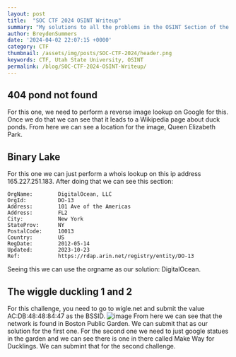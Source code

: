 ```yaml
---
layout: post
title:  "SOC CTF 2024 OSINT Writeup"
summary: "My solutions to all the problems in the OSINT Section of the in-house CTF for USU"
author: BreydenSummers
date: '2024-04-02 22:07:15 +0000'
category: CTF
thumbnail: /assets/img/posts/SOC-CTF-2024/header.png
keywords: CTF, Utah State University, OSINT
permalink: /blog/SOC-CTF-2024-OSINT-Writeup/
---
```


## 404 pond not found
For this one, we need to perform a reverse image lookup on Google for this. Once we do that we can see that it leads to a Wikipedia page about duck ponds. From here we can see a location for the image, Queen Elizabeth Park.

## Binary Lake
For this one we can just perform a whois lookup on this ip address 165.227.251.183. After doing that we can see this section:
```
OrgName:        DigitalOcean, LLC
OrgId:          DO-13
Address:        101 Ave of the Americas
Address:        FL2
City:           New York
StateProv:      NY
PostalCode:     10013
Country:        US
RegDate:        2012-05-14
Updated:        2023-10-23
Ref:            https://rdap.arin.net/registry/entity/DO-13
```
Seeing this we can use the orgname as our solution: DigitalOcean.

## The wiggle duckling 1 and 2
For this challenge, you need to go to wigle.net and submit the value AC:DB:48:48:84:47 as the BSSID. ![image](https://github.com/BreydenSummers/BreydenSummers.github.io/assets/40399657/2b016c99-2a88-4d4a-bd9b-2717ba9e1f3b) From here we can see that the network is found in Boston Public Garden. We can submit that as our solution for the first one. For the second one we need to just google statues in the garden and we can see there is one in there called Make Way for Ducklings. We can submint that for the second challenge.


